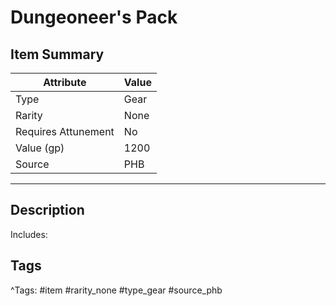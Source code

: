 # Dungeoneer's Pack

## Item Summary

| Attribute            | Value                        |
|----------------------|------------------------------|
| Type                 | Gear |
| Rarity               | None             |
| Requires Attunement  | No                |
| Value (gp)           | 1200    |
| Source               | PHB |

---

## Description

Includes:

## Tags

^Tags: #item #rarity_none #type_gear #source_phb